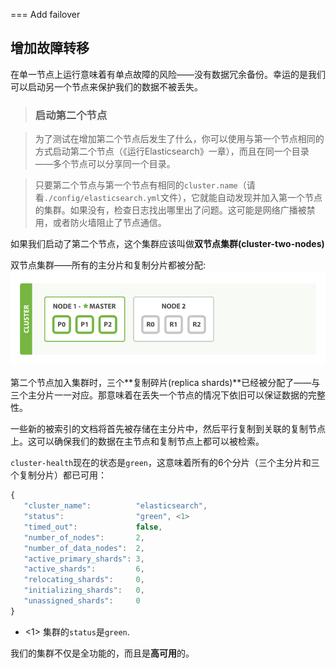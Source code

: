 === Add failover
## 增加故障转移

在单一节点上运行意味着有单点故障的风险——没有数据冗余备份。幸运的是我们可以启动另一个节点来保护我们的数据不被丢失。

> ### 启动第二个节点

> 为了测试在增加第二个节点后发生了什么，你可以使用与第一个节点相同的方式启动第二个节点（《运行Elasticsearch》一章），而且在同一个目录——多个节点可以分享同一个目录。

> 只要第二个节点与第一个节点有相同的`cluster.name`（请看`./config/elasticsearch.yml`文件），它就能自动发现并加入第一个节点的集群。如果没有，检查日志找出哪里出了问题。这可能是网络广播被禁用，或者防火墙阻止了节点通信。

如果我们启动了第二个节点，这个集群应该叫做**双节点集群(cluster-two-nodes)**

双节点集群——所有的主分片和复制分片都被分配:
![双节点集群](../images/02-03_two_nodes.png)

第二个节点加入集群时，三个**复制碎片(replica shards)**已经被分配了——与三个主分片一一对应。那意味着在丢失一个节点的情况下依旧可以保证数据的完整性。

一些新的被索引的文档将首先被存储在主分片中，然后平行复制到关联的复制节点上。这可以确保我们的数据在主节点和复制节点上都可以被检索。

`cluster-health`现在的状态是`green`，这意味着所有的6个分片（三个主分片和三个复制分片）都已可用：

```Javascript
{
   "cluster_name":          "elasticsearch",
   "status":                "green", <1>
   "timed_out":             false,
   "number_of_nodes":       2,
   "number_of_data_nodes":  2,
   "active_primary_shards": 3,
   "active_shards":         6,
   "relocating_shards":     0,
   "initializing_shards":   0,
   "unassigned_shards":     0
}
```

- <1> 集群的`status`是`green`.

我们的集群不仅是全功能的，而且是**高可用**的。
